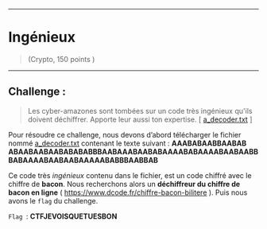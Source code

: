 * * *
# Ingénieux
> (Crypto, 150 points )
---
## Challenge :
> Les cyber-amazones sont tombées sur un code très ingénieux qu'ils doivent déchiffrer. Apporte leur aussi ton expertise. [ [a_decoder.txt](File/a_decoder.txt ) ]

Pour résoudre ce challenge, nous devons d’abord télécharger le fichier nommé [a_decoder.txt](File/a_decoder.txt ) contenant le texte suivant : **AAABABAABBAABAB ABAABAABAABABABABBBAABAAABAABABAAAABABAAAABAABAABBBABAAAABAABAABAAAAABABBBAABBAB**

Ce code très *ingénieux* contenu dans le fichier, est un code chiffré avec le chiffre de **bacon**. Nous recherchons alors un **déchiffreur du chiffre de bacon en ligne** ( https://www.dcode.fr/chiffre-bacon-bilitere ). Puis nous avons le ```flag``` du challenge.

```Flag ```: **CTFJEVOISQUETUESBON**

